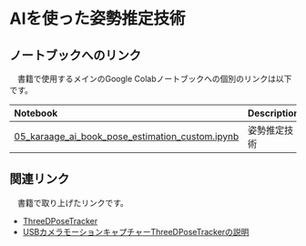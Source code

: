# AIを使った姿勢推定技術

## ノートブックへのリンク
　書籍で使用するメインのGoogle Colabノートブックへの個別のリンクは以下です。

| Notebook  | Description |
|:-|:-|
| [05_karaage_ai_book_pose_estimation_custom.ipynb](./05_karaage_ai_book_pose_estimation_custom.ipynb)  | 姿勢推定技術 |

## 関連リンク
　書籍で取り上げたリンクです。

- [ThreeDPoseTracker](https://github.com/digital-standard/ThreeDPoseTracker)
- [USBカメラモーションキャプチャーThreeDPoseTrackerの説明](https://qiita.com/yukihiko_a/items/43d09db5628334789fab)
